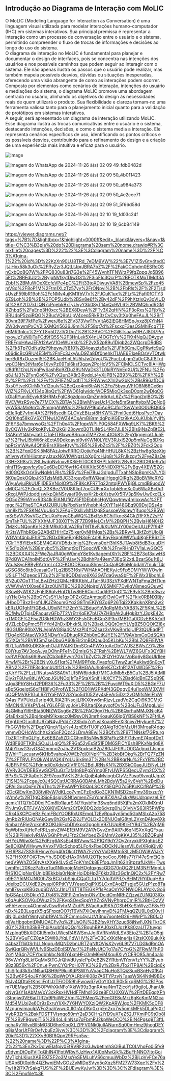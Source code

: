 ## Introdução ao Diagrama de Interação com MoLIC
O MoLIC (Modeling Language for Interaction as Conversation) é uma linguagem visual utilizada para modelar interações humano-computador (IHC) em sistemas interativos. Sua principal premissa é representar a interação como um processo de conversação entre o usuário e o sistema, permitindo compreender o fluxo de trocas de informações e decisões ao longo do uso do sistema.<br/>
  O diagrama de interação no MoLIC é fundamental para planejar e documentar o design de interfaces, pois se concentra nas intenções dos usuários e nos possíveis caminhos que podem seguir ao interagir com o sistema. Ele não apenas ilustra os passos que o usuário pode realizar, mas também mapeia possíveis desvios, dúvidas ou situações inesperadas, oferecendo uma visão abrangente de como as interações podem ocorrer.<br/>
  Composto por elementos como cenários de interação, intenções do usuário e mediações do sistema, o diagrama MoLIC promove uma abordagem centrada no usuário, alinhando os objetivos do design às necessidades reais de quem utilizará o produto. Sua flexibilidade e clareza tornam-no uma ferramenta valiosa tanto para o planejamento inicial quanto para a validação de protótipos em sistemas interativos.<br/>
  A seguir, será apresentado um diagrama de interação utilizando MoLIC. Esse diagrama ilustra as trocas comunicativas entre o usuário e o sistema, destacando intenções, decisões, e como o sistema media a interação. Ele representa cenários específicos de uso, identificando os pontos críticos e os possíveis desvios, contribuindo para o refinamento do design e a criação de uma experiência mais intuitiva e eficaz para o usuário.<br/>


![image](https://github.com/user-attachments/assets/bd038ff7-be66-4081-8a25-7c80226e37da)



![Imagem do WhatsApp de 2024-11-26 à(s) 02 09 49_fdb0482d](https://github.com/user-attachments/assets/53442b5a-a326-48c5-8fc4-84d2963261ae)


![Imagem do WhatsApp de 2024-11-26 à(s) 02 09 50_4b011423](https://github.com/user-attachments/assets/ba168f85-9477-4e7a-8f2f-324b50a97b76)


![Imagem do WhatsApp de 2024-11-26 à(s) 02 09 50_a984a373](https://github.com/user-attachments/assets/d244b8f3-948b-4db9-9c20-58055ab7bfea)


![Imagem do WhatsApp de 2024-11-26 à(s) 02 09 50_4e2cee71](https://github.com/user-attachments/assets/5d6b75a6-ba02-4e8e-b5e1-0506e6b04952)


![Imagem do WhatsApp de 2024-11-26 à(s) 02 09 51_5f66d58d](https://github.com/user-attachments/assets/68352290-07b7-43fb-a222-cb5e806c2c4d)


![Imagem do WhatsApp de 2024-11-26 à(s) 02 10 19_fd03c24f](https://github.com/user-attachments/assets/94f2f1a0-5453-4bd9-835a-726b5a353a3b)


![Imagem do WhatsApp de 2024-11-26 à(s) 02 10 19_6cb84149](https://github.com/user-attachments/assets/f7dc45cf-192d-4301-9b2e-4b69918ef1fe)

https://viewer.diagrams.net/?tags=%7B%7D&lightbox=1&highlight=0000ff&edit=_blank&layers=1&nav=1&title=C%C3%B3pia%20do%20Diagrama%20sem%20nome.drawio#R%3Cmxfile%20pages%3D%222%22%3E%3Cdiagram%20name%3D%22P%C3%A1gina-1%22%20id%3D%22KzXn90LU8TRd_7eDM9VW%22%3E7V1Zl5vGtv4tedCjtJiHxx58k3uOk%2FRyZzr3JQtLtJprJBRA7bZ%2F%2FakCCqhdm0ESRdOSnCxbQoBQ7W%2FPQ830u83rj7G3e%2F45WvnhTFNWrzP9fqZppqJq5B965Ft%2BRFdUIz%2ByjoNVfkytDjwG3%2F3ioFIc3QcrP%2BFOTKMoTIMdf3AZbbf%2BMuWOeXEcfeVPe4pC%2Flt33toXDjwuvVA8%2BmewSp%2Fzo45mV8d%2F8oP1M%2Ftm1XLzTz57yy%2FrONpvi%2B%2FbRls%2F%2F2TjsdsUvzF59lbR19oh%2FcNMv4ujKM1fbV7v%2FJCuK1ux%2FLr%2Fafi0fOTY36Z9Lgh%2B%2B%2FOP5Udb%2BSv8e6f%2By42dF%2F9hXtzlxQv3xVIUD5t%2BY2tD7kLIQN7cPqebkBxTyUvyY3b08yT14vQx9VL6%2BVMQhndRGMXZhbqS%2FaEnp3H0xcc%2BEX8DeyA%2FTv3X2qHiN%2F3oRxs%2Fjb%2BRU4pP5zqjRQG%2BucVQ9bUipV4ceq5RkR3zCvCsy3tXq0heFAuJL%2BrT30vnr39F7kfPe%2FwerJ6e%2Fv373VwTFvVjtA62lEG8HMSpJyxz8jXYhN42W0dywmPxCV2l5XMQrj5636J9mi%2F58gt7d%2FscxcF3esOSMhlFcg7TFe6MR3plcc%2FYT8g5D2zlVXDoZ%2B%2BVO%2FGjl6TsaaIw9HZJ8Dl7PnrhxovJz7uN0jTaFCd9fQ5S%2F3HnLek5X4nU4OGTcYy%2FKt4NgQJDAygwFREFqoHAwJEFA12AwV1OeWUVkb%2F2yX52p89u1Digb2c2WQcrpDRdBS%2Fk5Tp7OdNu9zP9hpywJY810%2B4oavzts5e%2FJFh6CmJCgPKwfc9uQx66dicBcGRlU4E5M%2FnFc3JxyAuD9Za8Df0nehklTUAE6E1xeBOsVvTOtwkherBdf8xOuzeqI5%2BKJaeHInL5U5hJw2dyoU%2FucLuLgm2a0cC8Jf8TqtwpC3Nm3tNfat6q1XvyPz09Tsl6ksf3ggw2PoHoV5%2FClMCLSCTvc8lAHWgU8dfK1t2gLNVgPwSashBo9ZDu29UNVaDk3TL0kiRYNnEqXUj%2FNUj%2Foq8JIfJ3%2FynOo6%2FvX2un3X8r3jRydxLt4yXjjPB%2B93%2B%2FKY%2BPv%2Ft%2FzL%2Fvf%2FlEZNZcdfIT%2FRWnvcX1ri2w2bK%2BsR96afDC63xs0YtveKCIrMkYx12oulv%2BcQxe4mi6trAN%2Fq75byxuVFfO8N66Ce6mWiZ%2FKyLX134q3IpQz%2FtWO61gIwidcrWOR5MjoOk3sqD0qm2wDIgCGkOlaRYuni5Eyyk8SHRMxFgIC8gzdpixxQmZmh6rAcL6Zx%2Flqqj2qlBO%2BRVEVWzRSyo7e77MCX%2BTAy%2BlwMNueUc143ofe5mStenftybxMQpNq6yyW5SaMv9m%2FmmgAhW0c%2FkdVP16u5AoRCJforfSwWm0O0UBQ605oEIeRgE7vfml4A%2FN6scdhiGLOVzEBtzst8HKW%2Fml0edt6HpsPyc7OayQQ10hq58kGVSX1TNwUOWZ4ACsAmBi8rmidqPpiKGEtz9kAcXuKUbluYyiI%2F6YSa7bmwwoGz%2FTh0x4%2FfqpxWPIiP0Q584FXWkq9LK7%2BK9%2BvCQWHv3kPkpKFyLZh2kGjI23owrd30TLINrSL4Rn7JL8%2Bls9jNaZpBtE2L13AKmYt4khyJaGICTqEITBlxwoBSruapTMP7XvL4tOb8%2FpYljggejioGJuhFa7%2FIwLI5bWl6nkEctA9DdkoavbI9vtKWN0LYEV3RJxIS20p5mNuCg8DKqhpRt2mWAvA4Qfti9BrsX9beKtyV%2B5%2BvbZcS%2F%2BZ0%2Fck2Qgo%2B%2FqoDSKi5M8FAzJpiwPRROjOojiuYq4NhHHUL8kX%2BzHw8g8zeXjgaYlyrwytVhHiiotmqyJzuxN6VKWNgzLbXg0rcHJp8r%2FrJkzgv%2FyeZ8sOei13HEXR8si%2BtJwdqNvInxv9XSiE9T0CK3XHPLld59%2Bv6%2BtC9Ue9u1dnIntTISvgpwfcy9uGe6DeDDf6yrHG4XiKXIc505NliDXRf%2FvBgv4XEW5ZGtVd0GQXkOsVSwNqMrLRIs%2B5y%2Fei78uJGdIpduTTxahNSIpBpmKa7LY0i5K0uQqkOQIpJK5TzIsMdBJC33rouv8yffWQeaIlHgpglOlRg%2BoBVWcRYQWjyuAyiuiRkUUFjlDESVNiolO9%2F8KcKFR7Tq22mtqiPWYBjGLcmdB9uodWcM0CJ%2FZkcQLX3KBeZV0U8KlipT7ocCUFnrXxTobkBneXc0u6WaXBc0u1xRxgUWPJdpddjswikpQkNSryaef96vsxKr2bxkXsbwXr5RV3p5KwUw0xcELkQO5oZ99lAYvxR3S4IkIElANUfiQV5F1DEbbhcHgVQqwtmw4mIoxwAc%2FTmgcI%2FheSTCAzU2URUUIsPbxNsrhVhxbhl4cXYF1si48GEq909DyjDSs4qUm8kI%2FSKN4VuU6q%2FAgE1XslLvMtUzg8SusxoeV8dawYjfuqo%2B5WlmSrSyVt7KwVGzZ1cUXoFqyoCEaWQ%2BxRzk6C5jTkqe84GkZRFX5Z2sFVSmTahFUL%2FXXhMJF38XOT%2F7ZB9lHeLCsM%2BQPH%2ByIaH6N0H27MzKUNQonKn%2BIMRklOdLVA2RqT9lT8vFJkXUMYJY00dOeIUUzP7f94PXr2tsWFhbRGsG2ABdZHHrEz75jxer0yNHMgs%2Bs%2BRw4L3kfZpYUIoQiWGVmf4nbJEhSf%2BOx09beBrgBN3oEr4n9LBayEkqn6WlVfu4iKgEPB6zTE7ClrTY8YlEbrKGEM4GAVVD5dxImjg%2Fcvns0qH3hIK8JTAyb8t5dB3kuuDHVi5d1o28A%2B8mybc5%2Bmqt9o1TSopcWEr0k%2FnvRHnD7V1aLwGQC5%2BDXXX4%2FWe7jaJR40gW0mpY8e1Kv6agemtXh%2BF%2B73of3xiwHSBPdQWCA1hpIM5dt0VP%2FhUav%2BdhhPa49em73EgSI2xtLBzarS6u1t8UWqJs8ycFBByRArtrmLcCCFKOODBaxuuShnvsCuQo8Q9aMnbdaV7fnukrT4raGSG88c8itb0easaiGvTLq2IBS316si7WHAhAOHEKyJc9Fp5DMlYWiWOwInUSiLFTNZgeqcSTZu2%2F1d8QDDsjvo9X63GATdaGwaSbF%2FWx31jbdhL6BN2u07OoTT1oLBvJZHz2QMJHRKKbhLJTaH5U3SzVFXdhWNTqFma2HTkmxVWVhAYtX0xe6K3zz0UNT8C%2B2QNpjrplW65MKF7DylIqV8meoGOuwCS3owByWfK2zFgEI86qIvHqO1jTw86E6CpirOudjRPOgGf%2F9v5%2Bm3wrviuYHeO4s%2BbGYCsSYUe1gxOPZxGEzAmtsgi9I3wlCvfF%2Fkix0RBNXIBjvJHboDTBxz1Hof4JKJZ9oumGYq2G8TmEKjYGZg6P26Tqi2XKqkiknXRm2w2kERzUO1gh1FtGBxlJU9xiN1Yt72mY%2BduoYbVIqRgM6xYAB8%2F5KhL%2BRCfMwDTpjsDFaousyGFb7T2VrEtrKqEK7bU7AZHBnAk2uHgk8zYJ3gkE42cgTM0GF%2F5a2D3IrHDWhz3WY3Fs5GFcBGm3lP3n7MB1Ga0GDzEBK5ZxRdVZLcbDgPmc5FlYYd42hDxlDhxk5LIQ%2BakLOQQtOntYLVgBZ5OQOKZi8xl8GGUBn90bXVNJyjpiWG8ja4OMkzPI4YQZsaz3xVKwBm1cjUIP3tQUEqdPTFDg4cKEAtacWXXSNDwYvGDhugRKZhb0nCtKJYE%2FV9AVbmCoOdSQAhS51XQr%2BVKf5mZseDbuGA60kEIr2mBQQau0o5KLbKu%2BbLZQ8FiElVtA6l7LTaWMKbDK8IgxhOJJRVAtKfDmSGn4PWXrtoAcDbCWJSZBWsZZi%2BxE8lYtux7AV3oxAJyaOOhnPFe1ND2misG%2FRsh%2BhWL7WZ6GUFx3QYBHkvRVtF0p1is69l8wdZCb3qBPvyrr7GkTbZyC%2FQYH0VarVpBq6y8GoUk1leeXrwM%2Br%2BENlyXuSf1qr%2FAM9PFdpJ1vaqfqCTwwZur1AukIwd6n0cyTABN2%2F7I1F3sdombUtIf2LxIv%2BHGAAJho9yKZCxfnR12ATsWD5E%2Fnq7JrYf%2FLzLRNutsvAS8A9V1Uf5lW6jiddtd7M1CJdMb5xB5Cu%2BJ5lAtMIIDiy2rF8Uw8jtUWCqpJGUNOoj1rTaPStaXSnlfiHkXCY7%2Bsd6jdBnEZSpB9EvJgx3PhY8Hxt2PDR36%2Fu33%2F%2B%2B%2FuvcWT9uXID5%2BGnF7UsBp5GgeIgtS6oFHBFyOProfWE%2FOD1iW2PXdf43GDqqy04ui1ooWM3XVHqOQPMV8E1GuL6Zj1YaFtW22j3Yoo5d1052Vy4sEeAr5iDzt2vOMjfsNeIFtxWQ4aslPVPUxiz0srIp40LRlA2RNsojjLRKX0rw6mRjzvLzadVq2CqOi9K3CMtGNMCN4LVKsPVLeLYGL6F6IjygJoVURjUta4jXeuyxgfOy%2BoiJFu3MpgIJuH4sGMhqYI6HBta50NlZWGvg6q218%2FAC9gv7Hu%2B6QxrhuMMJXNjcK4GfaE4xoi%2Bpj4psM91kxecc0M9svON3mrhKoauK66lq6YBS8kNF%2Ft4LAEtVgUIeOLxclhfU97aN4yJPddZ72S5dqZoYusIKoaoBEeXj3niw7HjykueS7%2FkGGVHb%2FDgpYQnqV1LyKs4JznE6rTU0FzXIAigTdObMzUH3MroaR4dqovmmvDQHcWc4hXs2aSqF2Qz42LDmA8Ewj%2BQfx%2F97TNNskf7GRturgTbZRTHPnGLFgL6z6EBZa5ZDiCGhmR5sNlw8iSPaFkzShF71dvmE74ppfDxTWdBF90FTKIhLSCuJLLgiQ%2FRGa52vEsSf51FOM6SFlCY6sh8PKxNa4g8KM4iYlkwG3ryOS42nmno2oJhJ2V13pxksnB2pZ80JJFtI9UO0GAdjnxiTJsnnxBWhHTLycuarw6KHb5vahpAXWEb7djOiNpKF%2B3kbBfOkg%2BrTQ77zZN71%2FTRVLFNQkW4bVQK4YqLUSjx9m3T%2Bs%2BBKqrNu%2FxYB%2BC4JBFNPKC%2Fdnndi0oXdsbGiVfF0%2BdIJRNsKN%2BXSkO0aeJUEiNyLLHWvRv3OVDEBSVwSCPDuGzTafa1p8bPgSYmq0FtyUWPS5QecUZym2CX%2BPxSk%2FXa0c%2F97eox9VK%2FJcQojE4aMviogbCtyVzPtwo9IvvqUJgnXl71SN3%2FcgeJc0J4SQCstUCRRAG0BAhtLMh2BdyW5a2Kv6VeY%2BxlDuQPAilGqcOpFn76pThc%2FPvAWPYB0QpLSCXYSEQPG7c5RKcKCifRAP%2Bj2DcGlEwXm308fviRvW7dKLco7ymCFz0rdGo3CKN1MSD2xaPmv39txzutYrpVmAy%2BTfgQ3SjoE4sjqUSNflwmenZEaYdan8ZXlAsZxkxWaUdrqqyzeLRYqcmk1ITQ7bGD0ojPCm8lb1IaurSiN7YqvbFm3Swq5ndtI5XjPu2mXOkIMXmUPNJmGvETFJVWoXGKjVEXAm2CfDK8DQ2do6dvzg0hJQ1vNVS63IR5PWPgCRk45XCPCjeBzlFcmFBcYOOBRxUXEmqLTzEyRpu4yn5md5GoMSlxA2o758JmRb2rRIUpQNAkGaw0h2GsfGZj2JFVOLDx2D6NUOalG8tnL2VxnDAIgy8XkRmbazARje2rokmKXOKU6jFcbDIVkpoGpgohiV9ZUUp89frEfY8d7%2B7qM65gWbfbxXjHePeRRLspivZW4E1EtM9V2A17rGyvZm9AlI7kI6qNlSXnXqQFxauK%2BIPjilek4vRUAVGGhPhwUFfz2CleYbedZk6MmV2gKKAJ35%2BZQRuMpHYeUWjwXe%2FdFzg6AKsEs46BVww%2F1QY9dY7Oy2qryxklPXtghbsE25e8OiQMVlHywwXVvxFVBcSchog5LFc4xFbeODCkNUIesnVIL6vlXRgjQjvi0VEt6P8J7SSSjRHmwYsig40rOkcO1WAZFzYsYVxDBMtn5SLzM5OWi8WiJkY%2FH5X6FOiGTcwYhJSD0EkHAx0NMU2OTjcboCocJ9NIs77t7i47eSmEiQlbnedV9WhZO56tyAsXXe94LvSx5FqKYmCk8EFfoqJm1It62IrBtpzafUkWHjTwsLymPqL20KczPa5xeTud1NIknojgMcHOgfqxgscGDG70nOQ2FLM3NFfMqpLkfHS1OCipNsr6UnjbBEkkbIa0rNplnHojDbHp2F6klz2Bz3Gc1nQjC2x%2FYRw7n9EGY5IMOJNG0h7SrBCi7xbShjuCQaGLfqTY7dp3VPRZyBEIM2RYiDuqHBnJdelbzDCUXdE92wepi0RPtKYVJYeaqOqjPXiSLCxnEAojZFsgje5GUzP1zo8TanmII7svxxKBGzupSDWCrJ1nUTIiTT8TEiGKPfIsPcaOnYKFNWlORLAYcKvGo6fpGSApL05DkixY2J7oI8%2BFPiZm1wtnONv1DcidOmNRhZZjzwjZUNQ03lGxk6qAuKSOVKuOWuzE%2FKypSOexSppYtXZnSVNvPhprpCmIR%2BtHDzVVwFhHveccx4OnmsIv0swRyhrMiZkdPLBVacAud9K5ZGSbHXeShWyzGF8vF9nDx%2B3LugzX5lqSFrpqtOO7tT6VN7XlOevlhnnvD%2FMAqQZU9L0xD0vHdNj0LdkMY9mtychb19V4%2FCmmc4yrJzVt3nu7oonteG26HWjrP%2B0fJOpljVaHbgobntDMUOACFv7q%2FUsOPJ%2B2fsvXHY3zuc68jNwFJXNjTkrDKdGY%2Bzh3SkBFhbjAsubf4pQQq%2BguhBKAJ0xkDJozKk80zaUTZtuygqMzpIqq9BkXiDCItI5m0xUWesR46WSmJJgjRVRNnWdLSV3EtoZ%2BTaO5gj%2BVVGuFCZ8pAE9Wl8JYqLI1dWHV%2FvCBCxXKdNne4jsK2tsKX09uiuXko4bszTfliiGSrhLLNgqrujMQNDzbnURTZgNftOVjsX2yy6L9t7V7LDGkdRmOASwiQqrQRvWVLfv9SbzDEplSDVer7%2FaNvUtOTg17a7CYpG%2FRwMFhP02oYjM64n7CFYbdbhkbcNdGY4xmHFc0mM6viMXqu8XiyYCERO85Jm4oalo96vWnYg8LkfGqMvStTGJrQhVdUysIcPpOeB2N2YRtbnVlYenVfzYY%2Fyub98z3B56x%2FCnLejPwnCYQrPdH07FK3%2By%2BxRJTo2lTP8Al%2Bciq6kLhiSjfcd3kSx1N5urQ8H9jP9luiiKdPSWYuVxapCNuHoSTQizSuxBSqHy0fK4j%2Bw6PS4oJRY86%2BqWrOYALRbV4I08z7A6TYPzyNTaasW5K4NtM9B0xf6Jv4QDtaEtKnsIiFqfIJzTFiOD59hiFwow67yGoYIOdLB0k5jxqSMG%2B1Posm7UEMagi%2B5OPWhXkNFo1XkiW99z3qnRAnaiNmTZjcoYjsf9gjIoLJhanUkoNyr3sY1sAbMaVxY3ckRsxHVHdFFMhd1G2ze8FCU0XGWI%2FrtDEEgqXPhrStngjw0VE6aiTIR2x9PhiWEZVmI%2FMep%2FenGfE8uMrz6gKcKmMN2caMd54MUxj2e6Cr9zExruYIjXk7Y6HWYOXzjQW2KpARWJgo%2FKMK5oDF8MzqurwimauIpWFo2oaVwwuXJlGrApDKq0xrpEn2xo7w5omkMFk5DLaPgXrfVybR3Zr%2BskFDSTTVIsnqo50mY2aD3CHn2lYD9uXTeZ52J7KmiPC9tOb8I7F%2BvF9gwpiTiS%2B4oL4inNsq7oFbmRJ2kpWeOCO%2BlN4Pgsg9T3ftLnchaRy1WvxBll5MO3D6hnKlbdXLZPFV0Nk0juIlANurnSq00mHmz9jhcgDEYq8jaMorUtF8rOefybuEz3jvw%3D%3D%3C%2Fdiagram%3E%3Cdiagram%20id%3D%22XXvB0Bf8Qpn29RFsn5w-%22%20name%3D%22P%C3%A1gina-2%22%3EnZKxDoIwEIafpjv0EtRVRF2cGJwbetImhSOlBuLTC0LVhoFo0i5fv9z9dymDtOpPVjTqQhIN41FptWRwYJzHwx1AI0oMwGjk%2BuFhNNO7ltgGoiMyTjchLKiusXABE9ZSF2o3MssYeSEMLuhVS6cmuuWbDz%2BjLpVvFCe76aUSXp6Dt0pI6r4QZIwnjEMvGOzZyMIDqSVyq5qXqz5FM27W73Xqe%2Fy%2FwHt2i7X7rSakg7US%2F%2BUEvwKyJw%3D%3D%3C%2Fdiagram%3E%3C%2Fmxfile%3E

